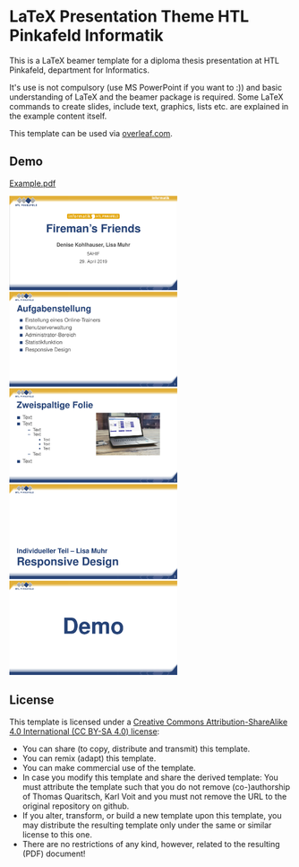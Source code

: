 # LaTeX Presentation Theme HTL Pinkafeld Informatik

This is a LaTeX beamer template for a diploma thesis presentation at HTL Pinkafeld, department for Informatics. 

It's use is not compulsory (use MS PowerPoint if you want to :)) and basic understanding of LaTeX and the beamer package is required. Some LaTeX commands to create slides, include text, graphics, lists etc. are explained in the example content itself. 

This template can be used via [overleaf.com](overleaf.com).

## Demo

[Example.pdf](Example.pdf)

<img src="./Example 1.png" width="300">
<img src="./Example 2.png" width="300">
<img src="./Example 3.png" width="300">
<img src="./Example 4.png" width="300">
<img src="./Example 5.png" width="300">


## License

This template is licensed under a [Creative Commons Attribution-ShareAlike 4.0 International (CC BY-SA 4.0) license](https://creativecommons.org/licenses/by-sa/4.0/):

* You can share (to copy, distribute and transmit) this template.
* You can remix (adapt) this template.
* You can make commercial use of the template.
* In case you modify this template and share the derived template: You must attribute the template such that you do not remove (co-)authorship of Thomas Quaritsch, Karl Voit and you must not remove the URL to the original repository on github.
* If you alter, transform, or build a new template upon this template, you may distribute the resulting template only under the same or similar license to this one.
* There are no restrictions of any kind, however, related to the resulting (PDF) document!